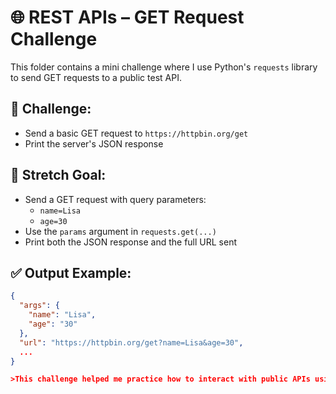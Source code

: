 # 🌐 REST APIs – GET Request Challenge

This folder contains a mini challenge where I use Python's `requests` library to send GET requests to a public test API.

## 💪 Challenge:
- Send a basic GET request to `https://httpbin.org/get`
- Print the server's JSON response

## 🚀 Stretch Goal:
- Send a GET request with query parameters:
  - `name=Lisa`
  - `age=30`
- Use the `params` argument in `requests.get(...)`
- Print both the JSON response and the full URL sent

## ✅ Output Example:
```json
{
  "args": {
    "name": "Lisa",
    "age": "30"
  },
  "url": "https://httpbin.org/get?name=Lisa&age=30",
  ...
}

>This challenge helped me practice how to interact with public APIs using GET requests and query strings.
